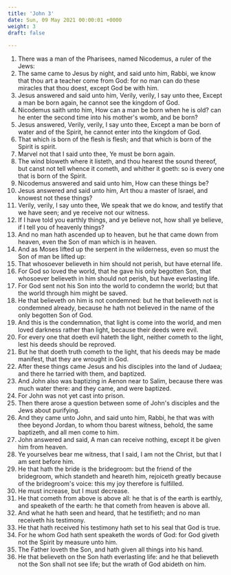 ```yaml
---
title: 'John 3'
date: Sun, 09 May 2021 00:00:01 +0000
weight: 3
draft: false
  
---
```


1. There was a man of the Pharisees, named Nicodemus, a ruler of the Jews:
2. The same came to Jesus by night, and said unto him, Rabbi, we know that thou art a teacher come from God: for no man can do these miracles that thou doest, except God be with him.
3. Jesus answered and said unto him, Verily, verily, I say unto thee, Except a man be born again, he cannot see the kingdom of God.
4. Nicodemus saith unto him, How can a man be born when he is old? can he enter the second time into his mother's womb, and be born?
5. Jesus answered, Verily, verily, I say unto thee, Except a man be born of water and of the Spirit, he cannot enter into the kingdom of God.
6. That which is born of the flesh is flesh; and that which is born of the Spirit is spirit.
7. Marvel not that I said unto thee, Ye must be born again.
8. The wind bloweth where it listeth, and thou hearest the sound thereof, but canst not tell whence it cometh, and whither it goeth: so is every one that is born of the Spirit.
9. Nicodemus answered and said unto him, How can these things be?
10. Jesus answered and said unto him, Art thou a master of Israel, and knowest not these things?
11. Verily, verily, I say unto thee, We speak that we do know, and testify that we have seen; and ye receive not our witness.
12. If I have told you earthly things, and ye believe not, how shall ye believe, if I tell you of heavenly things?
13. And no man hath ascended up to heaven, but he that came down from heaven, even the Son of man which is in heaven.
14. And as Moses lifted up the serpent in the wilderness, even so must the Son of man be lifted up:
15. That whosoever believeth in him should not perish, but have eternal life.
16. For God so loved the world, that he gave his only begotten Son, that whosoever believeth in him should not perish, but have everlasting life.
17. For God sent not his Son into the world to condemn the world; but that the world through him might be saved.
18. He that believeth on him is not condemned: but he that believeth not is condemned already, because he hath not believed in the name of the only begotten Son of God.
19. And this is the condemnation, that light is come into the world, and men loved darkness rather than light, because their deeds were evil.
20. For every one that doeth evil hateth the light, neither cometh to the light, lest his deeds should be reproved.
21. But he that doeth truth cometh to the light, that his deeds may be made manifest, that they are wrought in God.
22. After these things came Jesus and his disciples into the land of Judaea; and there he tarried with them, and baptized.
23. And John also was baptizing in Aenon near to Salim, because there was much water there: and they came, and were baptized.
24. For John was not yet cast into prison.
25. Then there arose a question between some of John's disciples and the Jews about purifying.
26. And they came unto John, and said unto him, Rabbi, he that was with thee beyond Jordan, to whom thou barest witness, behold, the same baptizeth, and all men come to him.
27. John answered and said, A man can receive nothing, except it be given him from heaven.
28. Ye yourselves bear me witness, that I said, I am not the Christ, but that I am sent before him.
29. He that hath the bride is the bridegroom: but the friend of the bridegroom, which standeth and heareth him, rejoiceth greatly because of the bridegroom's voice: this my joy therefore is fulfilled.
30. He must increase, but I must decrease.
31. He that cometh from above is above all: he that is of the earth is earthly, and speaketh of the earth: he that cometh from heaven is above all.
32. And what he hath seen and heard, that he testifieth; and no man receiveth his testimony.
33. He that hath received his testimony hath set to his seal that God is true.
34. For he whom God hath sent speaketh the words of God: for God giveth not the Spirit by measure unto him.
35. The Father loveth the Son, and hath given all things into his hand.
36. He that believeth on the Son hath everlasting life: and he that believeth not the Son shall not see life; but the wrath of God abideth on him.
